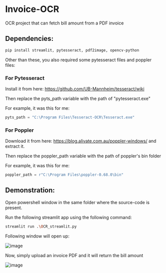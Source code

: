 # Invoice-OCR
OCR project that can fetch bill amount from a PDF invoice

## Dependencies:

```bash
pip install streamlit, pytesseract, pdf2image, opencv-python
```

Other than these, you also required some pytesseract files and poppler files:

### For Pytesseract
Install it from here: https://github.com/UB-Mannheim/tesseract/wiki

Then replace the pyts_path variable with the path of "pytesseract.exe"

For example, it was this for me:
```python
pyts_path = "C:\Program Files\Tesseract-OCR\Tesseract.exe"
```

### For Poppler
Download it from here: https://blog.alivate.com.au/poppler-windows/
and extract it.

Then replace the poppler_path variable with the path of poppler's bin folder

For example, it was this for me:
```python
poppler_path = r"C:\Program Files\poppler-0.68.0\bin"
```

## Demonstration:
Open powershell window in the same folder where the source-code is present.

Run the following streamlit app using the following command:

```bash
streamlit run .\OCR_streamlit.py
```

Following window will open up:

![image](https://user-images.githubusercontent.com/92942861/167298480-5a674664-eb0d-480f-aa5a-3a59ce076926.png)

Now, simply upload an invoice PDF and it will return the bill amount

![image](https://user-images.githubusercontent.com/92942861/167298732-f5cfefab-3a95-410f-bf8d-90da5f143834.png)

